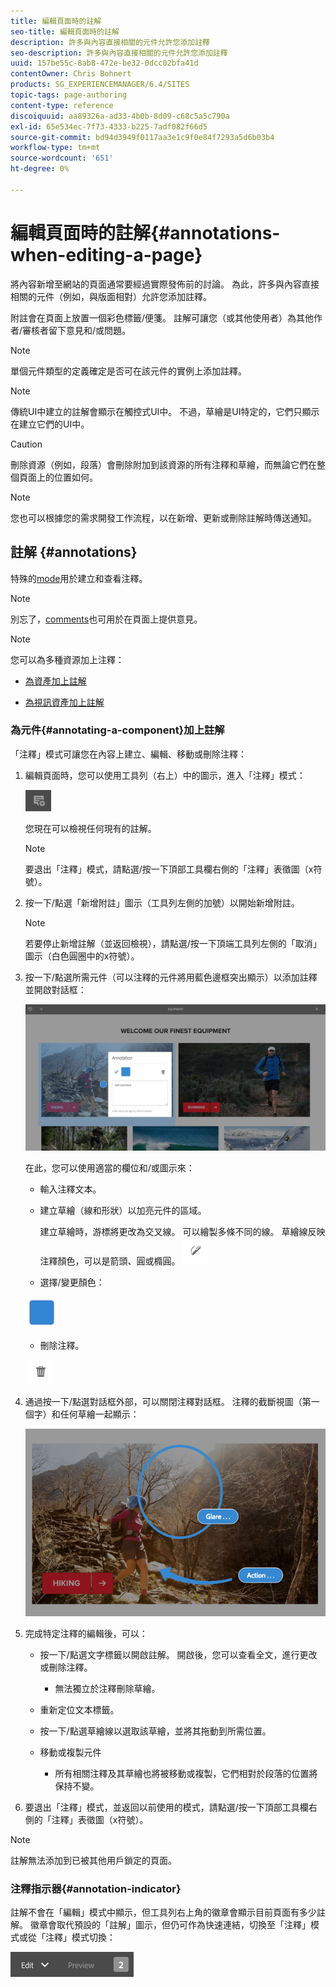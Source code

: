```yaml
---
title: 編輯頁面時的註解
seo-title: 編輯頁面時的註解
description: 許多與內容直接相關的元件允許您添加註釋
seo-description: 許多與內容直接相關的元件允許您添加註釋
uuid: 157be55c-8ab8-472e-be32-0dcc02bfa41d
contentOwner: Chris Bohnert
products: SG_EXPERIENCEMANAGER/6.4/SITES
topic-tags: page-authoring
content-type: reference
discoiquuid: aa89326a-ad33-4b0b-8d09-c68c5a5c790a
exl-id: 65e534ec-7f73-4333-b225-7adf082f66d5
source-git-commit: bd94d3949f0117aa3e1c9f0e84f7293a5d6b03b4
workflow-type: tm+mt
source-wordcount: '651'
ht-degree: 0%

---
```


# 編輯頁面時的註解{#annotations-when-editing-a-page}

將內容新增至網站的頁面通常要經過實際發佈前的討論。 為此，許多與內容直接相關的元件（例如，與版面相對）允許您添加註釋。

附註會在頁面上放置一個彩色標籤/便箋。 註解可讓您（或其他使用者）為其他作者/審核者留下意見和/或問題。

>[!NOTE]
>
>單個元件類型的定義確定是否可在該元件的實例上添加註釋。

>[!NOTE]
>
>傳統UI中建立的註解會顯示在觸控式UI中。 不過，草繪是UI特定的，它們只顯示在建立它們的UI中。

>[!CAUTION]
>
>刪除資源（例如，段落）會刪除附加到該資源的所有注釋和草繪，而無論它們在整個頁面上的位置如何。

>[!NOTE]
>
>您也可以根據您的需求開發工作流程，以在新增、更新或刪除註解時傳送通知。

## 註解 {#annotations}

特殊的[mode](/help/sites-authoring/author-environment-tools.md#page-modes)用於建立和查看注釋。

>[!NOTE]
>
>別忘了，[comments](/help/sites-authoring/basic-handling.md#timeline)也可用於在頁面上提供意見。

>[!NOTE]
>
>您可以為多種資源加上注釋：
>
>* [為資產加上註解](/help/assets/managing-assets-touch-ui.md#annotating)
* [為視訊資產加上註解](/help/assets/managing-video-assets.md#annotating-video-assets)



### 為元件{#annotating-a-component}加上註解

「注釋」模式可讓您在內容上建立、編輯、移動或刪除注釋：

1. 編輯頁面時，您可以使用工具列（右上）中的圖示，進入「注釋」模式：

   ![](do-not-localize/screen_shot_2018-03-22at110414.png)

   您現在可以檢視任何現有的註解。

   >[!NOTE]
   要退出「注釋」模式，請點選/按一下頂部工具欄右側的「注釋」表徵圖（x符號）。

1. 按一下/點選「新增附註」圖示（工具列左側的加號）以開始新增附註。

   >[!NOTE]
   若要停止新增註解（並返回檢視），請點選/按一下頂端工具列左側的「取消」圖示（白色圓圈中的x符號）。

1. 按一下/點選所需元件（可以注釋的元件將用藍色邊框突出顯示）以添加註釋並開啟對話框：

   ![screen_shot_2018-03-22at110606](assets/screen_shot_2018-03-22at110606.png)

   在此，您可以使用適當的欄位和/或圖示來：

   * 輸入注釋文本。
   * 建立草繪（線和形狀）以加亮元件的區域。

      建立草繪時，游標將更改為交叉線。 可以繪製多條不同的線。 草繪線反映注釋顏色，可以是箭頭、圓或橢圓。
   ![](do-not-localize/screen_shot_2018-03-22at110640.png)

   * 選擇/變更顏色：

   ![](do-not-localize/chlimage_1-19.png)

   * 刪除注釋。

   ![](do-not-localize/screen_shot_2018-03-22at110647.png)

1. 通過按一下/點選對話框外部，可以關閉注釋對話框。 注釋的截斷視圖（第一個字）和任何草繪一起顯示：

   ![screen_shot_2018-03-22at110850](assets/screen_shot_2018-03-22at110850.png)

1. 完成特定注釋的編輯後，可以：

   * 按一下/點選文字標籤以開啟註解。 開啟後，您可以查看全文，進行更改或刪除注釋。

      * 無法獨立於注釋刪除草繪。
   * 重新定位文本標籤。
   * 按一下/點選草繪線以選取該草繪，並將其拖動到所需位置。
   * 移動或複製元件

      * 所有相關注釋及其草繪也將被移動或複製，它們相對於段落的位置將保持不變。


1. 要退出「注釋」模式，並返回以前使用的模式，請點選/按一下頂部工具欄右側的「注釋」表徵圖（x符號）。

>[!NOTE]
註解無法添加到已被其他用戶鎖定的頁面。

### 注釋指示器{#annotation-indicator}

註解不會在「編輯」模式中顯示，但工具列右上角的徽章會顯示目前頁面有多少註解。 徽章會取代預設的「註解」圖示，但仍可作為快速連結，切換至「注釋」模式或從「注釋」模式切換：

![chlimage_1-242](assets/chlimage_1-242.png)
